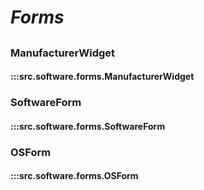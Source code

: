 # ***Forms***

##

### ManufacturerWidget
#### :::src.software.forms.ManufacturerWidget

### SoftwareForm
#### :::src.software.forms.SoftwareForm

### OSForm
#### :::src.software.forms.OSForm
